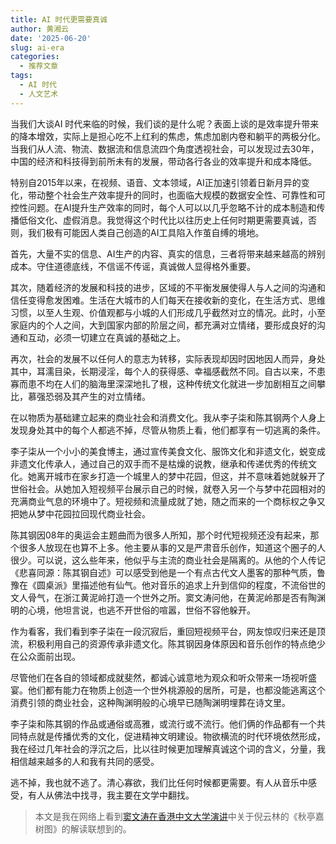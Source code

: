 ```yaml
---
title: AI 时代更需要真诚
author: 黄湘云
date: '2025-06-20'
slug: ai-era
categories:
  - 推荐文章
tags:
  - AI 时代
  - 人文艺术
---
```




当我们大谈AI 时代来临的时候，我们谈的是什么呢？表面上谈的是效率提升带来的降本增效，实际上是担心吃不上红利的焦虑，焦虑加剧内卷和躺平的两极分化。当我们从人流、物流、数据流和信息流四个角度透视社会，可以发现过去30年，中国的经济和科技得到前所未有的发展，带动各行各业的效率提升和成本降低。

特别自2015年以来，在视频、语音、文本领域，AI正加速引领着日新月异的变化，带动整个社会生产效率提升的同时，也面临大规模的数据安全性、可靠性和可控性问题。在AI提升生产效率的同时，每个人可以以几乎忽略不计的成本制造和传播低俗文化、虚假消息。我觉得这个时代比以往历史上任何时期更需要真诚，否则，我们极有可能因人类自己创造的AI工具陷入作茧自缚的境地。

首先，大量不实的信息、AI生产的内容、真实的信息，三者将带来越来越高的辨别成本。守住道德底线，不信谣不传谣，真诚做人显得格外重要。

其次，随着经济的发展和科技的进步，区域的不平衡发展使得人与人之间的沟通和信任变得愈发困难。生活在大城市的人们每天在接收新的变化，在生活方式、思维习惯，以至人生观、价值观都与小城的人们形成几乎截然对立的情况。此时，小至家庭内的个人之间，大到国家内部的阶层之间，都充满对立情绪，要形成良好的沟通和互动，必须一切建立在真诚的基础之上。

再次，社会的发展不以任何人的意志为转移，实际表现却因时因地因人而异，身处其中，耳濡目染，长期浸淫，每个人的获得感、幸福感截然不同。自古以来，不患寡而患不均在人们的脑海里深深地扎了根，这种传统文化就进一步加剧相互之间攀比，慕强恐弱及其产生的对立情绪。

在以物质为基础建立起来的商业社会和消费文化。我从李子柒和陈其钢两个人身上发现身处其中的每个人都逃不掉，尽管从物质上看，他们都享有一切逃离的条件。

李子柒从一个小小的美食博主，通过宣传美食文化、服饰文化和非遗文化，蜕变成非遗文化传承人，通过自己的双手而不是枯燥的说教，继承和传递优秀的传统文化。她离开城市在家乡打造一个城里人的梦中花园，但这，并不意味着她就躲开了世俗社会。从她加入短视频平台展示自己的时候，就卷入另一个与梦中花园相对的充满商业气息的环境中了。短视频和流量成就了她，随之而来的一个商标权之争又把她从梦中花园拉回现代商业社会。

陈其钢因08年的奥运会主题曲而为很多人所知，那个时代短视频还没有起来，那个很多人放现在也算不上多。他主要从事的又是严肃音乐创作，知道这个圈子的人很少。可以说，这么些年来，他似乎与主流的商业社会是隔离的。从他的个人传记《悲喜同源：陈其钢自述》可以感受到他是一个有点古代文人墨客的那种气质，鲁豫在《圆桌派》里描述他有仙气。他对音乐的追求上升到信仰的程度，不流俗世的文人骨气，在浙江黄泥岭打造一个世外之所。窦文涛问他，在黄泥岭那是否有陶渊明的心境，他坦言说，也逃不开世俗的喧嚣，世俗不容他躲开。

作为看客，我们看到李子柒在一段沉寂后，重回短视频平台，网友惊叹归来还是顶流，积极利用自己的资源传承非遗文化。陈其钢因身体原因和音乐创作的特点绝少在公众面前出现。

尽管他们在各自的领域都成就斐然，都诚心诚意地为观众和听众带来一场视听盛宴。他们都有能力在物质上创造一个世外桃源般的居所，可是，也都没能逃离这个消费引领的商业社会，这种陶渊明般的心境早已随陶渊明埋葬在诗文里。

李子柒和陈其钢的作品或通俗或高雅，或流行或不流行。他们俩的作品都有一个共同特点就是传播优秀的文化，促进精神文明建设。物欲横流的时代环境依然形成，我在经过几年社会的浮沉之后，比以往时候更加理解真诚这个词的含义，分量，我相信越来越多的人和我有共同的感受。

逃不掉，我也就不逃了。清心寡欲，我们比任何时候都更需要。有人从音乐中感受，有人从佛法中找寻，我主要在文学中翻找。



> 本文是我在网络上看到[窦文涛在香港中文大学演讲](https://www.bilibili.com/video/BV1wjQcYkELs/)中关于倪云林的《秋亭嘉树图》的解读联想到的。
